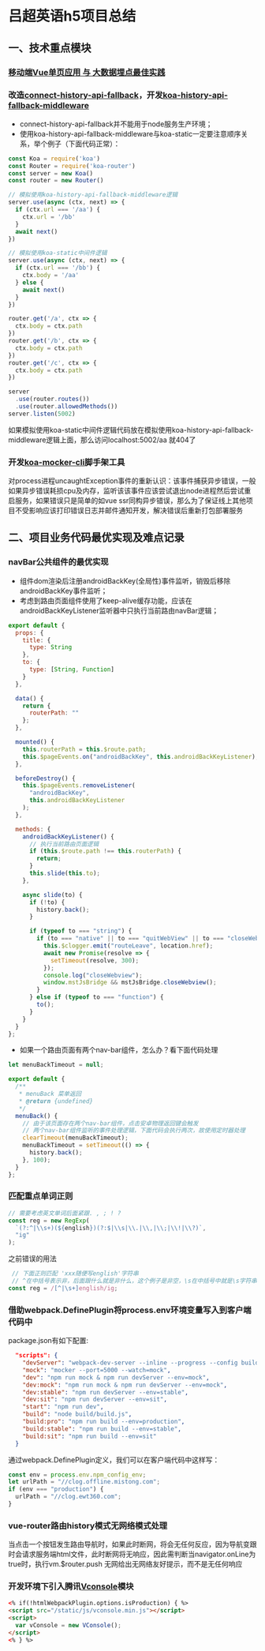 # 吕超英语h5项目总结
## 一、技术重点模块
### [移动端Vue单页应用 与 大数据埋点最佳实践](./clogger.md)
### 改造[connect-history-api-fallback](https://www.npmjs.com/package/connect-history-api-fallback)，开发[koa-history-api-fallback-middleware](https://github.com/yjh30/koa-history-api-fallback-middleware)
- connect-history-api-fallback并不能用于node服务生产环境；
- 使用koa-history-api-fallback-middleware与koa-static一定要注意顺序关系，举个例子（下面代码正常）：
```js
const Koa = require('koa')
const Router = require('koa-router')
const server = new Koa()
const router = new Router()

// 模拟使用koa-history-api-fallback-middleware逻辑
server.use(async (ctx, next) => {
  if (ctx.url === '/aa') {
    ctx.url = '/bb'
  }
  await next()
})

// 模拟使用koa-static中间件逻辑
server.use(async (ctx, next) => {
  if (ctx.url === '/bb') {
    ctx.body = '/aa'
  } else {
    await next()
  }
})

router.get('/a', ctx => {
  ctx.body = ctx.path
})
router.get('/b', ctx => {
  ctx.body = ctx.path
})
router.get('/c', ctx => {
  ctx.body = ctx.path
})

server
  .use(router.routes())
  .use(router.allowedMethods())
server.listen(5002)
```
如果模拟使用koa-static中间件逻辑代码放在模拟使用koa-history-api-fallback-middleware逻辑上面，那么访问localhost:5002/aa 就404了

### 开发[koa-mocker-cli](https://www.npmjs.com/package/koa-mocker-cli)脚手架工具
对process进程uncaughtException事件的重新认识：该事件捕获异步错误，一般如果异步错误耗损cpu及内存，监听该该事件应该尝试退出node进程然后尝试重启服务，如果错误只是简单的如vue ssr同构异步错误，那么为了保证线上其他项目不受影响应该打印错误日志并邮件通知开发，解决错误后重新打包部署服务

## 二、项目业务代码最优实现及难点记录
### navBar公共组件的最优实现
- 组件dom渲染后注册androidBackKey(全局性)事件监听，销毁后移除androidBackKey事件监听；
- 考虑到路由页面组件使用了keep-alive缓存功能，应该在androidBackKeyListener监听器中只执行当前路由navBar逻辑；
```js
export default {
  props: {
    title: {
      type: String
    },
    to: {
      type: [String, Function]
    }
  },

  data() {
    return {
      routerPath: ""
    };
  },

  mounted() {
    this.routerPath = this.$route.path;
    this.$pageEvents.on("androidBackKey", this.androidBackKeyListener);
  },

  beforeDestroy() {
    this.$pageEvents.removeListener(
      "androidBackKey",
      this.androidBackKeyListener
    );
  },

  methods: {
    androidBackKeyListener() {
      // 执行当前路由页面逻辑
      if (this.$route.path !== this.routerPath) {
        return;
      }
      this.slide(this.to);
    },

    async slide(to) {
      if (!to) {
        history.back();
      }

      if (typeof to === "string") {
        if (to === "native" || to === "quitWebView" || to === "closeWebview") {
          this.$clogger.emit("routeLeave", location.href);
          await new Promise(resolve => {
            setTimeout(resolve, 300);
          });
          console.log("closeWebview");
          window.mstJsBridge && mstJsBridge.closeWebview();
        }
      } else if (typeof to === "function") {
        to();
      }
    }
  }
};
```
- 如果一个路由页面有两个nav-bar组件，怎么办？看下面代码处理
```js
let menuBackTimeout = null;

export default {
  /**
   * menuBack 菜单返回
   * @return {undefined}
   */
  menuBack() {
    // 由于该页面存在两个nav-bar组件，点击安卓物理返回键会触发
    // 两个nav-bar组件监听的事件处理逻辑，下面代码会执行两次，故使用定时器处理
    clearTimeout(menuBackTimeout);
    menuBackTimeout = setTimeout(() => {
      history.back();
    }, 100);
  }
};
```
### 匹配重点单词正则
```js
// 需要考虑英文单词后面紧跟. , ; ! ?
const reg = new RegExp(
  `(?:^|\\s+)(${english})(?:$|\\s|\\.|\\,|\\;|\\!|\\?)`,
  "ig"
);
```
之前错误的用法
```js
 // 下面正则匹配 'xxx随便写english'字符串
 // ^在中括号表示非，后面跟什么就是非什么，这个例子是非空，\s在中括号中就是\s字符串而不是表示空字符串
const reg = /[^|\s+]english/ig;
```

### 借助webpack.DefinePlugin将process.env环境变量写入到客户端代码中
package.json有如下配置:
```json
  "scripts": {
    "devServer": "webpack-dev-server --inline --progress --config build/webpack.dev.conf.js",
    "mock": "mocker --port=5000 --watch=mock",
    "dev": "npm run mock & npm run devServer --env=mock",
    "dev:mock": "npm run mock & npm run devServer --env=mock",
    "dev:stable": "npm run devServer --env=stable",
    "dev:sit": "npm run devServer --env=sit",
    "start": "npm run dev",
    "build": "node build/build.js",
    "build:pro": "npm run build --env=production",
    "build:stable": "npm run build --env=stable",
    "build:sit": "npm run build --env=sit"
  }
```
通过webpack.DefinePlugin定义，我们可以在客户端代码中这样写：
```js
const env = process.env.npm_config_env;
let urlPath = "//clog.offline.mistong.com";
if (env === "production") {
  urlPath = "//clog.ewt360.com";
}
```

### vue-router路由history模式无网络模式处理
当点击一个按钮发生路由导航时，如果此时断网，将会无任何反应，因为导航变跟时会请求服务端html文件，此时断网将无响应，因此需判断当navigator.onLine为true时，执行vm.$router.push 无网给出无网络友好提示，而不是无任何响应

### 开发环境下引入腾讯[Vconsole](https://github.com/Tencent/vConsole)模块
```html
<% if(!htmlWebpackPlugin.options.isProduction) { %>
<script src="/static/js/vconsole.min.js"></script>
<script>
  var vConsole = new VConsole();
</script>
<% } %>
```